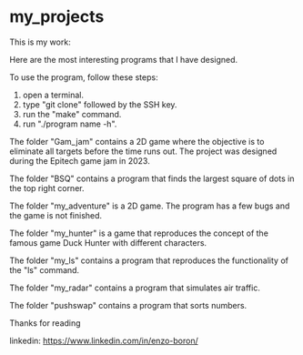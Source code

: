 # my_projects
This is my work:

Here are the most interesting programs that I have designed.

To use the program, follow these steps: 
1) open a terminal.
2) type "git clone" followed by the SSH key.
3) run the "make" command.
4) run "./program name -h".

The folder "Gam_jam" contains a 2D game where the objective is to eliminate all targets before the time runs out. The project was designed during the Epitech game jam in 2023.

The folder "BSQ" contains a program that finds the largest square of dots in the top right corner.

The folder "my_adventure" is a 2D game. The program has a few bugs and the game is not finished.

The folder "my_hunter" is a game that reproduces the concept of the famous game Duck Hunter with different characters.

The folder "my_ls" contains a program that reproduces the functionality of the "ls" command.

The folder "my_radar" contains a program that simulates air traffic.

The folder "pushswap" contains a program that sorts numbers.

Thanks for reading

linkedin: https://www.linkedin.com/in/enzo-boron/
